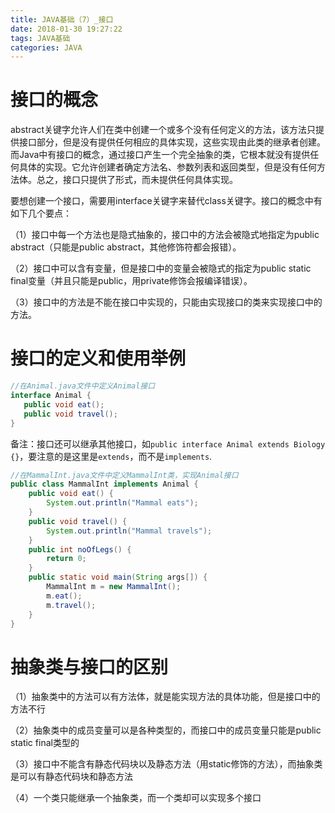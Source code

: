 ```yaml
---
title: JAVA基础（7）_接口
date: 2018-01-30 19:27:22
tags: JAVA基础
categories: JAVA
---
```


# 接口的概念

abstract关键字允许人们在类中创建一个或多个没有任何定义的方法，该方法只提供接口部分，但是没有提供任何相应的具体实现，这些实现由此类的继承者创建。而Java中有接口的概念，通过接口产生一个完全抽象的类，它根本就没有提供任何具体的实现。它允许创建者确定方法名、参数列表和返回类型，但是没有任何方法体。总之，接口只提供了形式，而未提供任何具体实现。

要想创建一个接口，需要用interface关键字来替代class关键字。接口的概念中有如下几个要点：

（1）接口中每一个方法也是隐式抽象的，接口中的方法会被隐式地指定为public abstract（只能是public abstract，其他修饰符都会报错）。

（2）接口中可以含有变量，但是接口中的变量会被隐式的指定为public static final变量（并且只能是public，用private修饰会报编译错误）。

（3）接口中的方法是不能在接口中实现的，只能由实现接口的类来实现接口中的方法。

# 接口的定义和使用举例

```java
//在Animal.java文件中定义Animal接口
interface Animal {
   public void eat();
   public void travel();
}
```

备注：接口还可以继承其他接口，如`public interface Animal extends Biology {}`，要注意的是这里是`extends`，而不是`implements`.

```java
//在MammalInt.java文件中定义MammalInt类，实现Animal接口
public class MammalInt implements Animal {
    public void eat() {
        System.out.println("Mammal eats");
    }
    public void travel() {
        System.out.println("Mammal travels");
    }
    public int noOfLegs() {
        return 0;
    }
    public static void main(String args[]) {
        MammalInt m = new MammalInt();
        m.eat();
        m.travel();
    }
}
```

# 抽象类与接口的区别

（1）抽象类中的方法可以有方法体，就是能实现方法的具体功能，但是接口中的方法不行

（2）抽象类中的成员变量可以是各种类型的，而接口中的成员变量只能是public static final类型的

（3）接口中不能含有静态代码块以及静态方法（用static修饰的方法），而抽象类是可以有静态代码块和静态方法

（4）一个类只能继承一个抽象类，而一个类却可以实现多个接口



